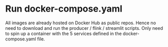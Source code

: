 # Run docker-compose.yaml
All images are already hosted on Docker Hub as public repos.
Hence no need to download and run the producer / flink / streamlit scripts.
Only need to spin up a container with the 5 services defined in the docker-compose.yaml file.
